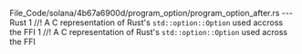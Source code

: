 File_Code/solana/4b67a6900d/program_option/program_option_after.rs --- Rust
1 //! A C representation of Rust's `std::option::Option` used accross the FFI                                                                                1 //! A C representation of Rust's `std::option::Option` used across the FFI

